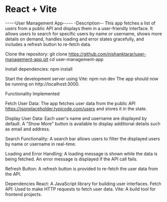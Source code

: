 # React + Vite
-----User Management App-----
-Description--
This app fetches a list of users from a public API and displays them in a user-friendly interface. It allows users to search for specific users by name or username, shows more details on demand, handles loading and error states gracefully, and includes a refresh button to re-fetch data.



Clone the repository:
git clone https://github.com/nishanktarar/user-management-app.git
cd user-management-app



Install dependencies:
npm install



Start the development server using Vite:
npm run dev
The app should now be running on http://localhost:3000.



Functionality Implemented

Fetch User Data:
The app fetches user data from the public API https://jsonplaceholder.typicode.com/users and stores it in the state.

Display User Data:
Each user's name and username are displayed by default.
A "Show More" button is available to display additional details such as email and address.

Search Functionality:
A search bar allows users to filter the displayed users by name or username in real-time.

Loading and Error Handling:
A loading message is shown while the data is being fetched.
An error message is displayed if the API call fails.

Refresh Button:
A refresh button is provided to re-fetch the user data from the API.



Dependencies
React: A JavaScript library for building user interfaces.
Fetch API: Used to make HTTP requests to fetch user data.
Vite: A build tool for frontend projects.

